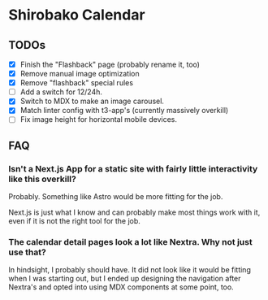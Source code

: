 # Shirobako Calendar

## TODOs

- [x] Finish the "Flashback" page (probably rename it, too)
- [x] Remove manual image optimization
- [x] Remove "flashback" special rules
- [ ] Add a switch for 12/24h.
- [x] Switch to MDX to make an image carousel.
- [x] Match linter config with t3-app's (currently massively overkill)
- [ ] Fix image height for horizontal mobile devices.

## FAQ

### Isn't a Next.js App for a static site with fairly little interactivity like this overkill?

Probably. Something like Astro would be more fitting for the job.

Next.js is just what I know and can probably make most things work with it, even if it is not the right tool for the job.

### The calendar detail pages look a lot like Nextra. Why not just use that?

In hindsight, I probably should have. It did not look like it would be fitting when I was starting out, but I ended up designing the navigation after Nextra's and opted into using MDX components at some point, too.
